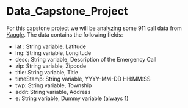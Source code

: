 # Data_Capstone_Project

For this capstone project we will be analyzing some 911 call data from [Kaggle](https://www.kaggle.com/mchirico/montcoalert). The data contains the following fields:

* lat : String variable, Latitude
* lng: String variable, Longitude
* desc: String variable, Description of the Emergency Call
* zip: String variable, Zipcode
* title: String variable, Title
* timeStamp: String variable, YYYY-MM-DD HH:MM:SS
* twp: String variable, Township
* addr: String variable, Address
* e: String variable, Dummy variable (always 1)
